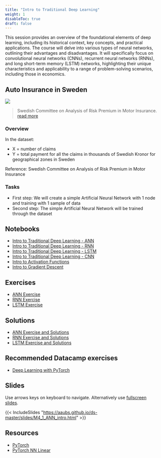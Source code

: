 ```yaml
---
title: "Intro to Traditional Deep Learning"
weight: 1
disableToc: true
draft: false
---
```


This session provides an overview of the foundational elements of deep learning, including its historical context, key concepts, and practical applications. The course will delve into various types of neural networks, outlining their advantages and disadvantages. It will specifically focus on convolutional neural networks (CNNs), recurrent neural networks (RNNs), and long short-term memory (LSTM) networks, highlighting their unique characteristics and applicability to a range of problem-solving scenarios, including those in economics. 

## Auto Insurance in Sweden

![](https://raw.githubusercontent.com/aaubs/ds-master/main/data/Images/Auto-Insurance.jpeg)

> Swedish Committee on Analysis of Risk Premium in Motor Insurance. [read more](https://college.cengage.com/mathematics/brase/understandable_statistics/7e/students/datasets/slr/frames/slr06.html)


### Overview

In the dataset:

* X = number of claims
* Y = total payment for all the claims in thousands of Swedish Kronor for geographical zones in Sweden

Reference: Swedish Committee on Analysis of Risk Premium in Motor Insurance

### Tasks

* First step: We will create a simple Artificial Neural Network with 1 node and training with 1 sample of data 
* Second step: The simple Artificial Neural Network will be trained through the dataset

## Notebooks

* [Intro to Traditional Deep Learning - ANN](https://colab.research.google.com/github/aaubs/ds-master/blob/main/notebooks/M3_1_ann_intro_v3.ipynb)
* [Intro to Traditional Deep Learning - RNN](https://colab.research.google.com/github/aaubs/ds-master/blob/main/notebooks/M3_1_RNN_Tutorial_v2.ipynb)
* [Intro to Traditional Deep Learning - LSTM](https://colab.research.google.com/github/aaubs/ds-master/blob/main/notebooks/M3_1_LSTM_Tutorial_v2.ipynb)
* [Intro to Traditional Deep Learning - CNN](https://colab.research.google.com/github/aaubs/ds-master/blob/main/notebooks/M3_4_CNN_lecture.ipynb)
* [Intro to Activation Functions](https://colab.research.google.com/github/aaubs/ds-master/blob/main/notebooks/M3_1_Activation_Functions_Tutorial.ipynb)
* [Intro to Gradient Descent](https://colab.research.google.com/github/aaubs/ds-master/blob/main/notebooks/M3_1_Gradient_Descent_Tutorial.ipynb)


## Exercises  

* [ANN Exercise](https://colab.research.google.com/github/aaubs/ds-master/blob/main/notebooks/M4_1_ann_intro_v3_Exercise.ipynb)
* [RNN Exercise](https://colab.research.google.com/github/aaubs/ds-master/blob/main/notebooks/M3_1_RNN_Exercise_v3.ipynb)
* [LSTM Exercise](https://colab.research.google.com/github/aaubs/ds-master/blob/main/notebooks/M3_1_LSTM_Tutorial_v2_Exercise.ipynb)


## Solutions
* [ANN Exercise and Solutions](https://colab.research.google.com/github/aaubs/ds-master/blob/main/notebooks/M4_1_ann_intro_v3_Exercise_Solution.ipynb)
* [RNN Exercise and Solutions](https://colab.research.google.com/github/aaubs/ds-master/blob/main/notebooks/M3_1_RNN_Exercise_Solution_v3.ipynb)
* [LSTM Exercise and Solutions](https://colab.research.google.com/github/aaubs/ds-master/blob/main/notebooks/M3_1_LSTM_Tutorial_v2_Exercise_Solution.ipynb)


## Recommended Datacamp exercises 

* [Deep Learning with PyTorch](https://campus.datacamp.com/courses/deep-learning-with-pytorch/introduction-to-pytorch?ex=1)

## Slides

  Use arrows keys on keyboard to navigate. Alternatively use [fullscreen slides](https://aaubs.github.io/ds-master/slides/M4_1_ANN_intro.html).

{{< IncludeSlides "https://aaubs.github.io/ds-master/slides/M4_1_ANN_intro.html" >}}

## Resources

* [PyTorch](https://pytorch.org/docs/stable/nn.html)
* [PyTorch NN Linear](https://www.sharetechnote.com/html/Python_PyTorch_nn_Linear_01.html)

